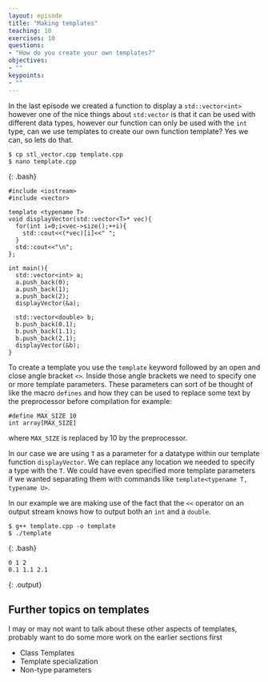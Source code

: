 ```yaml
---
layout: episode
title: "Making templates"
teaching: 10
exercises: 10
questions:
- "How do you create your own templates?"
objectives:
- ""
keypoints:
- ""
---
```

In the last episode we created a function to display a `std::vector<int>` however one of the nice things about `std:vector` is that it can be used with different data types, however our function can only be used with the `int` type, can we use templates to create our own function template? Yes we can, so lets do that.
~~~
$ cp stl_vector.cpp template.cpp
$ nano template.cpp
~~~
{: .bash}

~~~
#include <iostream>
#include <vector>

template <typename T>
void displayVector(std::vector<T>* vec){
  for(int i=0;i<vec->size();++i){
    std::cout<<(*vec)[i]<<" ";
  }
  std::cout<<"\n";
};

int main(){
  std::vector<int> a;
  a.push_back(0);
  a.push_back(1);
  a.push_back(2);
  displayVector(&a);
  
  std::vector<double> b;
  b.push_back(0.1);
  b.push_back(1.1);
  b.push_back(2.1);
  displayVector(&b);
}
~~~
To create a template you use the `template` keyword followed by an open and close angle bracket `<>`. Inside those angle brackets we need to specify one or more template parameters. These parameters can sort of be thought of like the macro `defines` and how they can be used to replace some text by the preprocessor before compilation for example:
~~~
#define MAX_SIZE 10
int array[MAX_SIZE]
~~~
where `MAX_SIZE` is replaced by 10 by the preprocessor.

In our case we are using `T` as a parameter for a datatype within our template function `displayVector`. We can replace any location we needed to specify a type with the `T`. We could have even specified more template parameters if we wanted separating them with commands like `template<typename T, typename U>`.

In our example we are making use of the fact that the `<<` operator on an output stream knows how to output both an `int` and a `double`.


~~~
$ g++ template.cpp -o template
$ ./template
~~~
{: .bash}
~~~
0 1 2
0.1 1.1 2.1
~~~
{: .output}


## Further topics on templates
I may or may not want to talk about these other aspects of templates, probably want to do some more work on the earlier sections first
* Class Templates
* Template specialization
* Non-type parameters